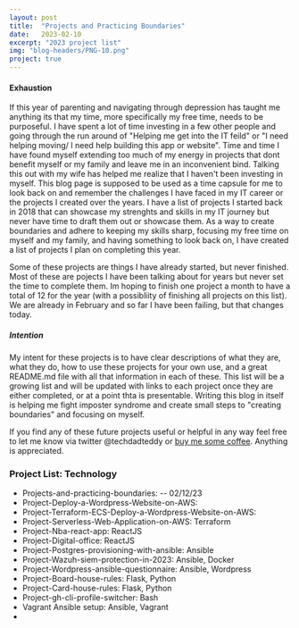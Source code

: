 ```yaml
---
layout: post
title:  "Projects and Practicing Boundaries"
date:   2023-02-10
excerpt: "2023 project list"
img: "blog-headers/PNG-10.png" 
project: true  
---
```


#### Exhaustion 
If this year of parenting and navigating through depression has taught me anything its that my time, more specifically my free time, needs 
to be purposeful. I have spent a lot of time investing in a few other people and going through the run around of "Helping me get into the IT feild" 
or "I need helping moving/ I need help building this app or website". Time and time I have found myself extending too much of my energy in 
projects that dont benefit myself or my family and leave me in an inconvenient bind. Talking this out with my wife has helped me realize that 
I haven't been investing in myself. This blog page is supposed to be used as a time capsule for me to look back on and remember the challenges I have 
faced in my IT career or the projects I created over the years. I have a list of projects I started back in 2018 that can showcase my strenghts and skills 
in my IT journey but never have time to draft them out or showcase them. As a way to 
create boundaries and adhere to keeping my skills sharp, focusing my free time on myself and my family, and having something to look back on, I have created a list of projects I plan on completing this year. 

Some of these projects are things I have already started, but never finished. Most of these are pojects I have been talking about for years but never set the time to complete them. Im hoping to finish one project a month to have a total of 12 for the year (with a possibliity of finishing all projects on this list). We are already in February and so far I have been failing, but that changes today. 

##### Intention 
My intent for these projects is to have clear descriptions of what they are, what they do, how to use these projects for your own use, and a great README.md file with all 
that information in each of these. This list will be a growing list and will be updated with links to each project once they are either completed, or at a point thta is presentable. Writing this blog in itself is helping me fight imposter syndrome and 
create small steps to "creating boundaries" and focusing on myself. 

If you find any of these future projects useful or helpful in any way feel free 
to let me know via twitter @techdadteddy or [buy me some coffee](https://www.buymeacoffee.com/tmeralus). Anything is appreciated. 

### Project List:  Technology 
- Projects-and-practicing-boundaries: -- 02/12/23
- Project-Deploy-a-Wordpress-Website-on-AWS:   
- Project-Terraform-ECS-Deploy-a-Wordpress-Website-on-AWS: 
- Project-Serverless-Web-Application-on-AWS:  Terraform
- Project-Nba-react-app:  ReactJS
- Project-Digital-office:  ReactJS
- Project-Postgres-provisioning-with-ansible:  Ansible
- Project-Wazuh-siem-protection-in-2023:  Ansible, Docker
- Project-Wordpress-ansible-questionnaire: Ansible, Wordpress
- Project-Board-house-rules:  Flask, Python
- Project-Card-house-rules:  Flask, Python
- Project-gh-cli-profile-switcher:  Bash 
- Vagrant Ansible setup:  Ansible, Vagrant 
- 
